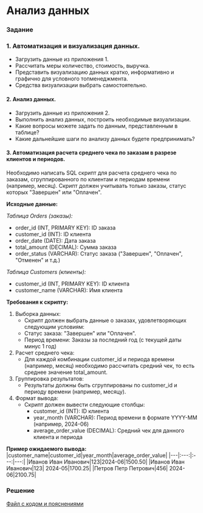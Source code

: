# Анализ данных

### Задание
### 1. Автоматизация и визуализация данных.
   - Загрузить данные из приложения 1.
   - Рассчитать меры количество, стоимость, выручка.
   - Представить визуализацию данных кратко, информативно и графично для условного топменеджмента.
   - Средства визуализации выбрать самостоятельно.

#### 2. Анализ данных.
   - Загрузить данные из приложения 2.
   - Выполнить анализ данных, построить необходимые визуализации.
   - Какие вопросы можете задать по данным, представленным в таблице?
   - Какие дальнейшие шаги по анализу данных будете предпринимать?
  
#### 3. Автоматизация расчета среднего чека по заказам в разрезе клиентов и периодов.

Необходимо написать SQL скрипт для расчета среднего чека по заказам, сгруппированного по клиентам и периодам времени (например, месяц). Скрипт должен учитывать только заказы, статус которых "Завершен" или "Оплачен".

__Исходные данные:__

_Таблица Orders (заказы):_
- order_id (INT, PRIMARY KEY): ID заказа
- customer_id (INT): ID клиента
- order_date (DATE): Дата заказа
- total_amount (DECIMAL): Сумма заказа
- order_status (VARCHAR): Статус заказа ("Завершен", "Оплачен", "Отменен" и т.д.)
  
_Таблица Customers (клиенты):_
- customer_id (INT, PRIMARY KEY): ID клиента
- customer_name (VARCHAR): Имя клиента

__Требования к скрипту:__
1. Выборка данных:
   - Скрипт должен выбрать данные о заказах, удовлетворяющих следующим условиям:
   - Статус заказа: "Завершен" или "Оплачен".
   - Период времени: Заказы за последний год (с текущей даты минус 1 год)
2. Расчет среднего чека:
   - Для каждой комбинации customer_id и периода времени (например, месяц) необходимо рассчитать средний чек, то есть среднее значение total_amount.
3. Группировка результатов:
   - Результаты должны быть сгруппированы по customer_id и периоду времени (например, месяцу).
4. Формат вывода:
   - Скрипт должен вывести следующие столбцы:
     - customer_id (INT): ID клиента
     - year_month (VARCHAR): Период времени в формате YYYY-MM (например, 2024-06)
     - average_order_value (DECIMAL): Средний чек для данного клиента и периода
  
__Пример ожидаемого вывода:__
|customer_name|customer_id|year_month|average_order_value|
|---|:---:|:---:|---:|
|Иванов Иван Иванович|123|2024-06|1500.50|
|Иванов Иван Иванович|123| 2024-05|1700.25|
|Петров Петр Петрович|456| 2024-06|2100.75|

### Решение
[Файл с кодом и пояснениями](/Projects/10_Test_tasks/Task_07/Solution.ipynb)
